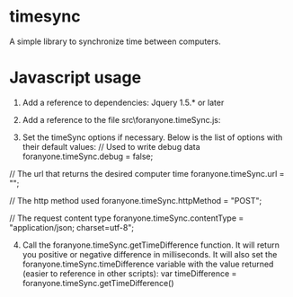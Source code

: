 timesync
========

A simple library to synchronize time between computers. 

Javascript usage
========
1. Add a reference to dependencies:
Jquery 1.5.* or later

2. Add a reference to the file src\foranyone.timeSync.js:
  <script src="~/Scripts/4n1.timeSync.js" type="text/javascript"></script>

3. Set the timeSync options if necessary. Below is the list of options with their default values:
  // Used to write debug data
  foranyone.timeSync.debug = false;

  // The url that returns the desired computer time
  foranyone.timeSync.url = "";
  
  // The http method used
  foranyone.timeSync.httpMethod = "POST";
  
  // The request content type
  foranyone.timeSync.contentType = "application/json; charset=utf-8";
  
4. Call the foranyone.timeSync.getTimeDifference function. It will return you positive or negative 
difference in milliseconds. It will also set the foranyone.timeSync.timeDifference variable with the value
returned (easier to reference in other scripts):
  var timeDifference = foranyone.timeSync.getTimeDifference()

  